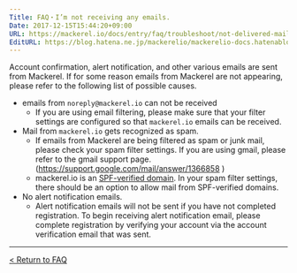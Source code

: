```yaml
---
Title: FAQ・I’m not receiving any emails.
Date: 2017-12-15T15:44:20+09:00
URL: https://mackerel.io/docs/entry/faq/troubleshoot/not-delivered-mail
EditURL: https://blog.hatena.ne.jp/mackerelio/mackerelio-docs.hatenablog.mackerel.io/atom/entry/8599973812326835408
---
```


Account confirmation, alert notification, and other various emails are sent from Mackerel. If for some reason emails from Mackerel are not appearing, please refer to the following list of possible causes.

* emails from `noreply@mackerel.io` can not be received
  * If you are using email filtering, please make sure that your filter settings are configured so that `mackerel.io` emails can be received.
* Mail from `mackerel.io` gets recognized as spam.
  * If emails from Mackerel are being filtered as spam or junk mail, please check your spam filter settings. If you are using gmail, please refer to the gmail support page. (https://support.google.com/mail/answer/1366858 )
  * mackerel.io is an [SPF-verified domain](http://wikipedia.org/wiki/Sender_Policy_Framework). In your spam filter settings, there should be an option to allow mail from SPF-verified domains.
* No alert notification emails.
  * Alert notification emails will not be sent if you have not completed registration. To begin receiving alert notification email, please complete registration by verifying your account via the account verification email that was sent.

---

[< Return to FAQ](https://mackerel.io/docs/entry/faq)
